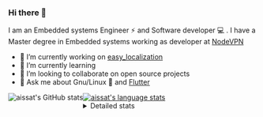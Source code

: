 ### Hi there 👋

I am an Embedded systems Engineer ⚡️ and Software developer 💻 . I have a Master degree in Embedded systems working as developer at [NodeVPN](https://nodevpn.io/) 

- 🔭 I’m currently working on [easy_localization](https://pub.dev/packages/easy_localization)
- 🌱 I’m currently learning 
- 👯 I’m looking to collaborate on open source projects
- 💬 Ask me about  Gnu/Linux 🐧 and [Flutter](https://flutter.dev) 

<a href="https://profile-summary-for-github.com/user/aissat">
  <img align="left" height="170px" src="https://github-readme-stats.vercel.app/api?username=aissat&show_icons=true&line_height=27&count_private=true&include_all_commits=true" alt="aissat's GitHub stats"/>
  <img src="https://github-readme-stats.vercel.app/api/top-langs/?username=aissat&hide_langs_below=5&layout=compact" alt="aissat's language stats"/>
</a>

<details>
<summary>Detailed stats</summary>
 

### 🧐 Waka Stats

<!--START_SECTION:waka-->
![Profile Views](http://img.shields.io/badge/Profile%20Views-0-blue)

![Lines of code](https://img.shields.io/badge/From%20Hello%20World%20I%27ve%20Written-5.5%20million%20lines%20of%20code-blue)

**🐱 My Github Data** 

> 🏆 333 Contributions in the Year 2020
 > 
> 📦 29.2 kB Used in Github's Storage 
 > 
> 💼 Opted to Hire
 > 
> 📜 124 Public Repositories
 > 
> 🔑 11 Private Repositories 

**I'm a Night 🦉** 

```text
🌞 Morning    36 commits     ██░░░░░░░░░░░░░░░░░░░░░░░   8.37% 
🌆 Daytime    39 commits     ██░░░░░░░░░░░░░░░░░░░░░░░   9.07% 
🌃 Evening    173 commits    ██████████░░░░░░░░░░░░░░░   40.23% 
🌙 Night      182 commits    ██████████░░░░░░░░░░░░░░░   42.33%

```
📅 **I'm Most Productive on Tuesday** 

```text
Monday       75 commits     ████░░░░░░░░░░░░░░░░░░░░░   17.44% 
Tuesday      119 commits    ███████░░░░░░░░░░░░░░░░░░   27.67% 
Wednesday    58 commits     ███░░░░░░░░░░░░░░░░░░░░░░   13.49% 
Thursday     58 commits     ███░░░░░░░░░░░░░░░░░░░░░░   13.49% 
Friday       42 commits     ██░░░░░░░░░░░░░░░░░░░░░░░   9.77% 
Saturday     66 commits     ███░░░░░░░░░░░░░░░░░░░░░░   15.35% 
Sunday       12 commits     ░░░░░░░░░░░░░░░░░░░░░░░░░   2.79%

```


📊 **This Week I Spent My Time On** 

```text
⌚︎ Time Zone: Africa/Algiers

💬 Programming Languages: 
Dart                     53 hrs 51 mins      ████████████████████████░   95.63% 
YAML                     1 hr 10 mins        ░░░░░░░░░░░░░░░░░░░░░░░░░   2.1% 
Swift                    30 mins             ░░░░░░░░░░░░░░░░░░░░░░░░░   0.9% 
JSON                     21 mins             ░░░░░░░░░░░░░░░░░░░░░░░░░   0.62% 
XML                      20 mins             ░░░░░░░░░░░░░░░░░░░░░░░░░   0.61%

🔥 Editors: 
VS Code                  56 hrs 18 mins      █████████████████████████   100.0%

💻 Operating System: 
Mac                      45 hrs 43 mins      ████████████████████░░░░░   81.21% 
Linux                    10 hrs 34 mins      ████░░░░░░░░░░░░░░░░░░░░░   18.79%

```

**I Mostly Code in Dart** 

```text
Dart                     15 repos            ██████████░░░░░░░░░░░░░░░   41.67% 
PHP                      4 repos             ██░░░░░░░░░░░░░░░░░░░░░░░   11.11% 
Vala                     4 repos             ██░░░░░░░░░░░░░░░░░░░░░░░   11.11% 
C                        3 repos             ██░░░░░░░░░░░░░░░░░░░░░░░   8.33% 
CSS                      2 repos             █░░░░░░░░░░░░░░░░░░░░░░░░   5.56%

```


**Timeline**

![Chart not found](https://github.com/aissat/aissat/blob/master/charts/bar_graph.png) 


<!--END_SECTION:waka-->

</details>
